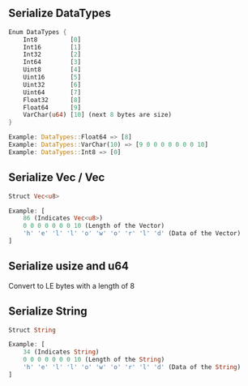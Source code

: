 ## Serialize DataTypes

```rs
Enum DataTypes {
    Int8         [0]
    Int16        [1]
    Int32        [2]
    Int64        [3]
    Uint8        [4]
    Uint16       [5]
    Uint32       [6]
    Uint64       [7]
    Float32      [8]
    Float64      [9]
    VarChar(u64) [10] (next 8 bytes are size)
}

Example: DataTypes::Float64 => [8]
Example: DataTypes::VarChar(10) => [9 0 0 0 0 0 0 0 10]
Example: DataTypes::Int8 => [0]
```

## Serialize Vec<u8> / Vec<char>

```rs
Struct Vec<u8>

Example: [
    86 (Indicates Vec<u8>)
    0 0 0 0 0 0 0 10 (Length of the Vector)
    'h' 'e' 'l' 'l' 'o' 'w' 'o' 'r' 'l' 'd' (Data of the Vector)
]
```

## Serialize usize and u64
Convert to LE bytes with a length of 8

## Serialize String

```rs
Struct String

Example: [
    34 (Indicates String)
    0 0 0 0 0 0 0 10 (Length of the String)
    'h' 'e' 'l' 'l' 'o' 'w' 'o' 'r' 'l' 'd' (Data of the String)
]
```